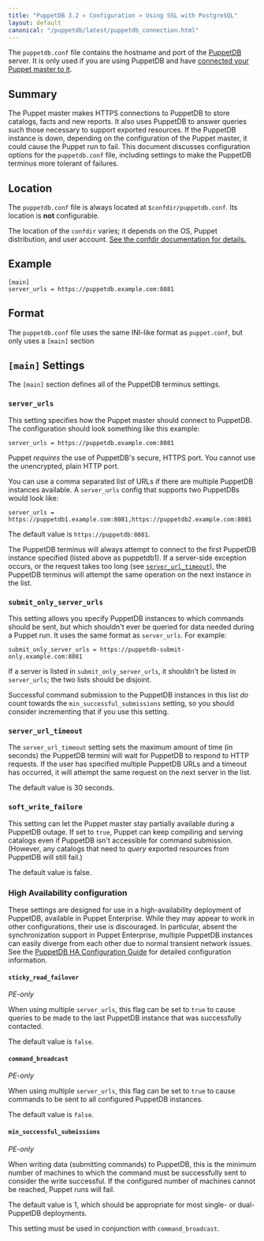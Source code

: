 ```yaml
---
title: "PuppetDB 3.2 » Configuration » Using SSL with PostgreSQL"
layout: default
canonical: "/puppetdb/latest/puppetdb_connection.html"
---
```


[puppetdb_root]: ./index.html
[connect_to_puppetdb]: ./connect_puppet_master.html
[confdir]: /puppet/latest/reference/dirs_confdir.html
[puppetdb_conf]: ./connect_puppet_master.html#edit-puppetdb\.conf
[ha_guide]: ./ha_guide.html

The `puppetdb.conf` file contains the hostname and port of the [PuppetDB][puppetdb_root] server. It is only used if you are using PuppetDB and have [connected your Puppet master to it][connect_to_puppetdb].

Summary
-----

The Puppet master makes HTTPS connections to PuppetDB to store catalogs, facts and new reports. It also uses PuppetDB to answer queries such those necessary to support exported resources. If the PuppetDB instance is down, depending on the configuration of the Puppet master, it could cause the Puppet run to fail. This document discusses configuration options for the `puppetdb.conf` file, including settings to make the PuppetDB terminus more tolerant of failures.

## Location

The `puppetdb.conf` file is always located at `$confdir/puppetdb.conf`. Its location is **not** configurable.

The location of the `confdir` varies; it depends on the OS, Puppet distribution, and user account. [See the confdir documentation for details.][confdir]

## Example

    [main]
    server_urls = https://puppetdb.example.com:8081

## Format

The `puppetdb.conf` file uses the same INI-like format as `puppet.conf`, but only uses a `[main]` section

`[main]` Settings
-----

The `[main]` section defines all of the PuppetDB terminus settings.

### `server_urls`

This setting specifies how the Puppet master should connect to PuppetDB. The configuration should look something like this example:

    server_urls = https://puppetdb.example.com:8081

Puppet _requires_ the use of PuppetDB's secure, HTTPS port. You cannot use the unencrypted, plain HTTP port.

You can use a comma separated list of URLs if there are multiple PuppetDB instances available. A `server_urls` config that supports two PuppetDBs would look like:

    server_urls = https://puppetdb1.example.com:8081,https://puppetdb2.example.com:8081

The default value is `https://puppetdb:8081`.

The PuppetDB terminus will always attempt to connect to the first PuppetDB instance specified (listed above as puppetdb1). If a server-side exception occurs, or the request takes too long (see [`server_url_timeout`](#server_url_timeout)), the PuppetDB terminus will attempt the same operation on the next instance in the list.

### `submit_only_server_urls`

This setting allows you specify PuppetDB instances to which commands should be sent, but which shouldn't ever be queried for data needed during a Puppet run. It uses the same format as `server_urls`. For example:

    submit_only_server_urls = https://puppetdb-submit-only.example.com:8081

If a server is listed in `submit_only_server_urls`, it shouldn't be listed in `server_urls`; the two lists should be disjoint.

Successful command submission to the PuppetDB instances in this list *do* count towards the `min_successful_submissions` setting, so you should consider incrementing that if you use this setting.

### `server_url_timeout`

The `server_url_timeout` setting sets the maximum amount of time (in seconds) the PuppetDB termini will wait for PuppetDB to respond to HTTP requests. If the user has specified multiple PuppetDB URLs and a timeout has occurred, it will attempt the same request on the next server in the list.

The default value is 30 seconds.

### `soft_write_failure`

This setting can let the Puppet master stay partially available during a PuppetDB outage. If set to `true`, Puppet can keep compiling and serving catalogs even if PuppetDB isn't accessible for command submission. (However, any catalogs that need to _query_ exported resources from PuppetDB will still fail.)

The default value is false.

### High Availability configuration

These settings are designed for use in a high-availability deployment of PuppetDB, available in Puppet Enterprise. While they may appear to work in other configurations, their use is discouraged. In particular, absent the synchronization support in Puppet Enterprise, multiple PuppetDB instances can easily diverge from each other due to normal transient network issues. See the [PuppetDB HA Configuration Guide][ha_guide] for detailed configuration information.

#### `sticky_read_failover`

*PE-only*

When using multiple `server_urls`, this flag can be set to `true` to cause queries to be made to the last PuppetDB instance that was successfully contacted. 

The default value is `false`.

#### `command_broadcast`

*PE-only*

When using multiple `server_urls`, this flag can be set to `true` to cause commands to be sent to all configured PuppetDB instances.

The default value is `false`.

#### `min_successful_submissions`

*PE-only*

When writing data (submitting commands) to PuppetDB, this is the minimum number of machines to which the command must be successfully sent to consider the write successful. If the configured number of machines cannot be reached, Puppet runs will fail.

The default value is 1, which should be appropriate for most single- or dual-PuppetDB deployments.

This setting must be used in conjunction with `command_broadcast`.
